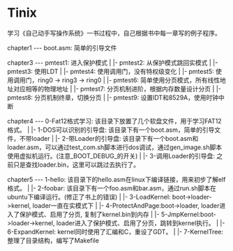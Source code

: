 # Tinix
学习《自己动手写操作系统》一书过程中，自己根据书中每一章写的例子程序。

chapter1 --- boot.asm: 简单的引导文件
          
chapter3 --- pmtest1: 进入保护模式
          |
          |- pmtest2: 从保护模式跳回实模式
          |
          |- pmtest3: 使用LDT
          |
          |- pmtest4: 使用调用门，没有特权级变化
          |
          |- pmtest5: 使用调用门，ring0 -> ring3 -> ring0
          |
          |- pmtest6: 简单使用分页模式，所有线性地址对应相等的物理地址
          |
          |- pmtest7: 分页机制进阶，根据内存数量设计分页
          |
          |- pmtest8: 分页机制终章，切换分页
          |
          |- pmtest9: 设置IDT和8529A，使用时钟中断

chapter4 --- 0-Fat12格式学习: 该目录下放置了几个软盘文件，用于学习FAT12格式。
          |
          |- 1-DOS可以识别的引导盘: 该目录下有一个boot.asm，简单的引导文件，不带loader
          |
          |- 2-带Loader的引导盘: 该目录下有一个boot.asm和loader.asm，可以通过test_com.sh脚本进行dos调试，通过gen_image.sh脚本使用虚拟机运行。(注意_BOOT_DEBUG_的开关)
          |
          |- 3-调用Loader的引导盘: 之前只是查找loader.bin，这里可以跳过去执行了。 

chapter5 --- 1-hello: 该目录下的hello.asm在linux下编译链接，用来初步了解elf格式。
          |
          |- 2-foobar: 该目录下有一个foo.asm和bar.asm，通过run.sh脚本在ubuntu下编译运行。(修正了书上的错误)
          |
          |- 3-LoadKernel: boot->loader->kernel, loader一直在实模式下
          |
          |- 4-ProtectAndPage:boot->loader, loader进入了保护模式、启用了分页, 复制了kernel.bin到内存
          |
          |- 5-JmpKernel:boot->loader->kernel, loader进入了保护模式、启用了分页，跳转到kernel执行。
          |
          |- 6-ExpandKernel: kernel同时使用了汇编和C，重设了GDT。
          |
          |- 7-KernelTree: 整理了目录结构，编写了Makefile
